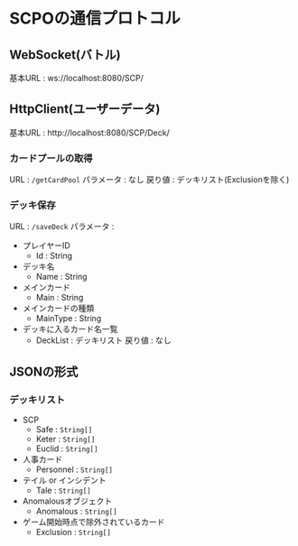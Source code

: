 # SCPOの通信プロトコル

## WebSocket(バトル)
基本URL : ws://localhost:8080/SCP/

## HttpClient(ユーザーデータ)
基本URL : http://localhost:8080/SCP/Deck/

### カードプールの取得
URL : `/getCardPool`
パラメータ : なし
戻り値 : デッキリスト(Exclusionを除く)

### デッキ保存
URL : `/saveDeck`
パラメータ :
+ プレイヤーID
    * Id : String
+ デッキ名
    * Name : String
+ メインカード
    * Main : String
+ メインカードの種類
    * MainType : String
+ デッキに入るカード名一覧
    * DeckList : デッキリスト
戻り値 : なし

## JSONの形式

### デッキリスト
+ SCP
    * Safe : `String[]`
    * Keter : `String[]`
    * Euclid : `String[]`
+ 人事カード
    * Personnel : `String[]`
+ テイル or インシデント
    * Tale : `String[]`
+ Anomalousオブジェクト
    * Anomalous : `String[]`
+ ゲーム開始時点で除外されているカード
    * Exclusion : `String[]`